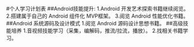 #个人学习计划表
##Android技能提升:
1.Android 开发艺术探索书籍继续阅览。
2.搭建属于自己的 Android 组件化 MVP框架。
3.阅览 Android 性能优化书籍。
##Android 系统源码及设计模式
1.阅览 Android 源码设计思想书籍。
##高级技能培养
1.音视频技能学习（采集，编解码，推流/拉流，播放）。
2.找相关书籍学习。
